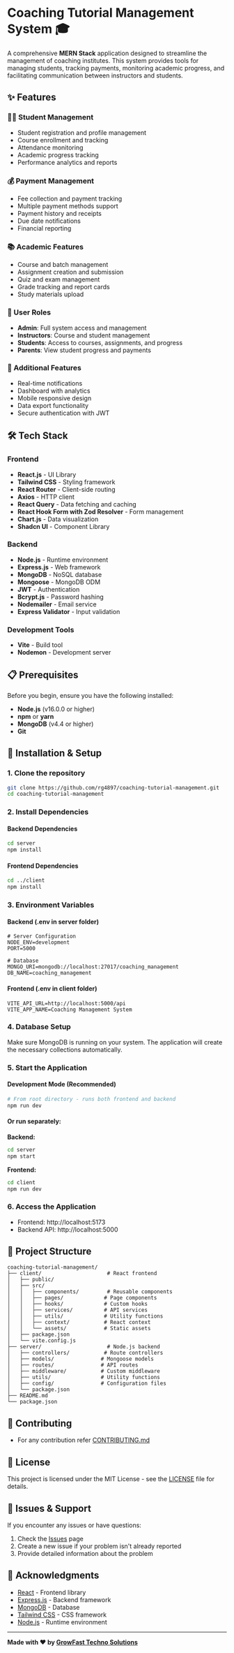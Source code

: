 # Coaching Tutorial Management System 🎓

A comprehensive **MERN Stack** application designed to streamline the management of coaching institutes. This system provides tools for managing students, tracking payments, monitoring academic progress, and facilitating communication between instructors and students.


## ✨ Features

### 👨‍🎓 Student Management
- Student registration and profile management
- Course enrollment and tracking
- Attendance monitoring
- Academic progress tracking
- Performance analytics and reports

### 💰 Payment Management
- Fee collection and payment tracking
- Multiple payment methods support
- Payment history and receipts
- Due date notifications
- Financial reporting

### 📚 Academic Features
- Course and batch management
- Assignment creation and submission
- Quiz and exam management
- Grade tracking and report cards
- Study materials upload

### 👥 User Roles
- **Admin**: Full system access and management
- **Instructors**: Course and student management
- **Students**: Access to courses, assignments, and progress
- **Parents**: View student progress and payments

### 🔧 Additional Features
- Real-time notifications
- Dashboard with analytics
- Mobile responsive design
- Data export functionality
- Secure authentication with JWT

## 🛠️ Tech Stack

### Frontend
- **React.js** - UI Library
- **Tailwind CSS** - Styling framework
- **React Router** - Client-side routing
- **Axios** - HTTP client
- **React Query** - Data fetching and caching
- **React Hook Form with Zod Resolver** - Form management
- **Chart.js** - Data visualization
- **Shadcn UI** - Component Library

### Backend
- **Node.js** - Runtime environment
- **Express.js** - Web framework
- **MongoDB** - NoSQL database
- **Mongoose** - MongoDB ODM
- **JWT** - Authentication
- **Bcrypt.js** - Password hashing
- **Nodemailer** - Email service
- **Express Validator** - Input validation
<!-- - **Multer** - File upload handling -->

### Development Tools
- **Vite** - Build tool
- **Nodemon** - Development server
<!-- - **ESLint** - Code linting
- **Prettier** - Code formatting
- **Concurrently** - Run multiple commands -->

## 📋 Prerequisites

Before you begin, ensure you have the following installed:
- **Node.js** (v16.0.0 or higher)
- **npm** or **yarn**
- **MongoDB** (v4.4 or higher)
- **Git**

## 🚀 Installation & Setup

### 1. Clone the repository
```bash
git clone https://github.com/rg4897/coaching-tutorial-management.git
cd coaching-tutorial-management
```

### 2. Install Dependencies

#### Backend Dependencies
```bash
cd server
npm install
```

#### Frontend Dependencies
```bash
cd ../client
npm install
```

### 3. Environment Variables

#### Backend (.env in server folder)
```env
# Server Configuration
NODE_ENV=development
PORT=5000

# Database
MONGO_URI=mongodb://localhost:27017/coaching_management
DB_NAME=coaching_management

```

#### Frontend (.env in client folder)
```env
VITE_API_URL=http://localhost:5000/api
VITE_APP_NAME=Coaching Management System
```

### 4. Database Setup

Make sure MongoDB is running on your system. The application will create the necessary collections automatically.

### 5. Start the Application

#### Development Mode (Recommended)
```bash
# From root directory - runs both frontend and backend
npm run dev
```

#### Or run separately:

**Backend:**
```bash
cd server
npm start
```

**Frontend:**
```bash
cd client
npm run dev
```

### 6. Access the Application
- Frontend: http://localhost:5173
- Backend API: http://localhost:5000
<!-- - API Documentation: http://localhost:5000/api-docs  -->

## 📁 Project Structure

```
coaching-tutorial-management/
├── client/                     # React frontend
│   ├── public/
│   ├── src/
│   │   ├── components/         # Reusable components
│   │   ├── pages/             # Page components
│   │   ├── hooks/             # Custom hooks
│   │   ├── services/          # API services
│   │   ├── utils/             # Utility functions
│   │   ├── context/           # React context
│   │   └── assets/            # Static assets
│   ├── package.json
│   └── vite.config.js
├── server/                     # Node.js backend
│   ├── controllers/           # Route controllers
│   ├── models/               # Mongoose models
│   ├── routes/               # API routes
│   ├── middleware/           # Custom middleware
│   ├── utils/                # Utility functions
│   ├── config/               # Configuration files
│   └── package.json
├── README.md
└── package.json
```

<!-- ## 🔐 Default Login Credentials

### Admin Account
- **Email:** admin@coaching.com
- **Password:** admin123

### Demo Instructor
- **Email:** instructor@coaching.com
- **Password:** instructor123

### Demo Student
- **Email:** student@coaching.com
- **Password:** student123

> **Note:** Please change these credentials in production! -->

<!-- ## 📚 API Endpoints

### Authentication
- `POST /api/auth/login` - User login
- `POST /api/auth/register` - User registration
- `GET /api/auth/me` - Get current user
- `POST /api/auth/logout` - User logout

### Students
- `GET /api/students` - Get all students
- `GET /api/students/:id` - Get student by ID
- `POST /api/students` - Create new student
- `PUT /api/students/:id` - Update student
- `DELETE /api/students/:id` - Delete student

### Payments
- `GET /api/payments` - Get all payments
- `POST /api/payments` - Create payment record
- `GET /api/payments/student/:id` - Get payments by student

### Courses
- `GET /api/courses` - Get all courses
- `POST /api/courses` - Create new course
- `PUT /api/courses/:id` - Update course
- `DELETE /api/courses/:id` - Delete course -->

## 🤝 Contributing

- For any contribution refer [CONTRIBUTING.md](CONTRIBUTING.md) 

## 📄 License

This project is licensed under the MIT License - see the [LICENSE](LICENSE) file for details.

## 🐛 Issues & Support

If you encounter any issues or have questions:
1. Check the [Issues](https://github.com/GrowFast-Techno-Solutions/coaching-tutorial-management/issues) page
2. Create a new issue if your problem isn't already reported
3. Provide detailed information about the problem

## 🙏 Acknowledgments

- [React](https://reactjs.org/) - Frontend library
- [Express.js](https://expressjs.com/) - Backend framework
- [MongoDB](https://www.mongodb.com/) - Database
- [Tailwind CSS](https://tailwindcss.com/) - CSS framework
- [Node.js](https://nodejs.org/) - Runtime environment

<!-- ## 📸 Screenshots

### Dashboard
![Dashboard](screenshots/dashboard.png)

### Student Management
![Student Management](screenshots/students.png)

### Payment Tracking
![Payment Tracking](screenshots/payments.png) -->

---

**Made with ❤️ by [GrowFast Techno Solutions](https://github.com/GrowFast-Techno-Solutions)**